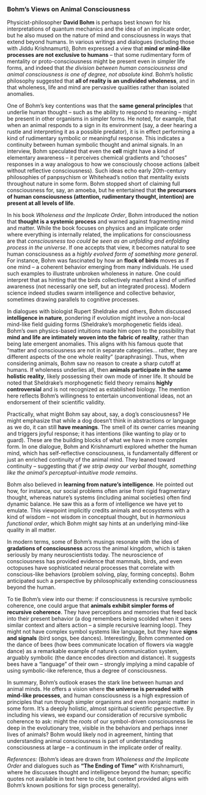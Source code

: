 ### Bohm’s Views on Animal Consciousness

Physicist-philosopher **David Bohm** is perhaps best known for his interpretations of quantum mechanics and the idea of an implicate order, but he also mused on the nature of mind and consciousness in ways that extend beyond humans. In various writings and dialogues (including those with Jiddu Krishnamurti), Bohm expressed a view that **mind or mind-like processes are not exclusive to humans** – that some rudimentary form of mentality or proto-consciousness might be present even in simpler life forms, and indeed that *the division between human consciousness and animal consciousness is one of degree, not absolute kind*. Bohm’s holistic philosophy suggested that **all of reality is an undivided wholeness**, and in that wholeness, life and mind are pervasive qualities rather than isolated anomalies.

One of Bohm’s key contentions was that the **same general principles** that underlie human thought – such as the ability to respond to meaning – might be present in other organisms in simpler forms. He noted, for example, that when an animal responds to a sign in its environment (say, a deer hearing a rustle and interpreting it as a possible predator), it is in effect performing a kind of rudimentary symbolic or meaningful response. This indicates a continuity between human symbolic thought and animal signals. In an interview, Bohm speculated that even the **cell** might have a kind of elementary awareness – it perceives chemical gradients and “chooses” responses in a way analogous to how we consciously choose actions (albeit without reflective consciousness). Such ideas echo early 20th-century philosophies of panpsychism or Whitehead’s notion that mentality exists throughout nature in some form. Bohm stopped short of claiming full consciousness for, say, an amoeba, but he entertained that **the precursors of human consciousness (attention, rudimentary thought, intention) are present at all levels of life**.

In his book *Wholeness and the Implicate Order*, Bohm introduced the notion that **thought is a systemic process** and warned against fragmenting mind and matter. While the book focuses on physics and an implicate order where everything is internally related, the implications for consciousness are that *consciousness too could be seen as an unfolding and enfolding process in the universe*. If one accepts that view, it becomes natural to see human consciousness as a *highly evolved form of something more general*. For instance, Bohm was fascinated by how an **flock of birds** moves as if one mind – a coherent behavior emerging from many individuals. He used such examples to illustrate unbroken wholeness in nature. One could interpret that as hinting that the birds collectively manifest a kind of unified awareness (not necessarily one self, but an integrated process). Modern science indeed studies swarm intelligence and collective behavior, sometimes drawing parallels to cognitive processes.

In dialogues with biologist Rupert Sheldrake and others, Bohm discussed **intelligence in nature**, pondering if evolution might involve a non-local mind-like field guiding forms (Sheldrake’s morphogenetic fields idea). Bohm’s own physics-based intuitions made him open to the possibility that **mind and life are intimately woven into the fabric of reality**, rather than being late emergent anomalies. This aligns with his famous quote that “matter and consciousness are not in separate categories… rather, they are different aspects of the one whole reality” (paraphrasing). Thus, when considering animals, Bohm saw no reason to create a sharp cutoff at humans. If wholeness underlies all, then **animals participate in the same holistic reality**, likely possessing their own mode of inner life.
It should be noted that Sheldrake’s morphogenetic field theory remains **highly controversial** and is not recognized as established biology. The mention here reflects Bohm’s willingness to entertain unconventional ideas, not an endorsement of their scientific validity.

Practically, what might Bohm say about, say, a dog’s consciousness? He might emphasize that while a dog doesn’t think in abstractions or language as we do, it can still **have meanings**. The smell of its owner carries meaning and triggers joyful response; it has intentions (like wanting to play or to guard). These are the building blocks of what we have in more complex form. In one dialogue, Bohm and Krishnamurti explored whether the human mind, which has self-reflective consciousness, is fundamentally different or just an enriched continuity of the animal mind. They leaned toward continuity – suggesting that *if we strip away our verbal thought, something like the animal’s perceptual-intuitive mode remains*.

Bohm also believed in **learning from nature’s intelligence**. He pointed out how, for instance, our social problems often arise from rigid fragmentary thought, whereas nature’s systems (including animal societies) often find dynamic balance. He saw this as a form of intelligence we have yet to emulate. This viewpoint implicitly credits animals and ecosystems with a kind of wisdom – not wisdom in conceptual thought, but in *harmonious functional order*, which Bohm might say hints at an underlying mind-like quality in all matter.

In modern terms, some of Bohm’s musings resonate with the idea of **gradations of consciousness** across the animal kingdom, which is taken seriously by many neuroscientists today. The neuroscience of consciousness has provided evidence that mammals, birds, and even octopuses have sophisticated neural processes that correlate with conscious-like behaviors (problem solving, play, forming concepts). Bohm anticipated such a perspective by philosophically extending consciousness beyond the human.

To tie Bohm’s view into our theme: if consciousness is recursive symbolic coherence, one could argue that **animals exhibit simpler forms of recursive coherence**. They have perceptions and memories that feed back into their present behavior (a dog remembers being scolded when it sees similar context and alters action – a simple recursive learning loop). They might not have complex symbol systems like language, but they have **signs and signals** (bird songs, bee dances). Interestingly, Bohm commented on the dance of bees (how bees communicate location of flowers via waggle dance) as a remarkable example of nature’s communication system, arguably symbolic (the dance encodes direction and distance). It suggests bees have a “language” of their own – strongly implying a mind capable of using symbolic-like reference, thus a degree of consciousness.

In summary, Bohm’s outlook erases the stark line between human and animal minds. He offers a vision where **the universe is pervaded with mind-like processes**, and human consciousness is a high expression of principles that run through simpler organisms and even inorganic matter in some form. It’s a deeply holistic, almost spiritual scientific perspective. By including his views, we expand our consideration of recursive symbolic coherence to ask: might the *roots* of our symbol-driven consciousness lie deep in the evolutionary tree, visible in the behaviors and perhaps inner lives of animals? Bohm would likely nod in agreement, hinting that understanding animal consciousness is part of understanding consciousness at large – a continuum in the implicate order of reality.

*References:* (Bohm’s ideas are drawn from *Wholeness and the Implicate Order* and dialogues such as **“The Ending of Time”** with Krishnamurti, where he discusses thought and intelligence beyond the human; specific quotes not available in text here to cite, but context provided aligns with Bohm’s known positions for sign process generality).
